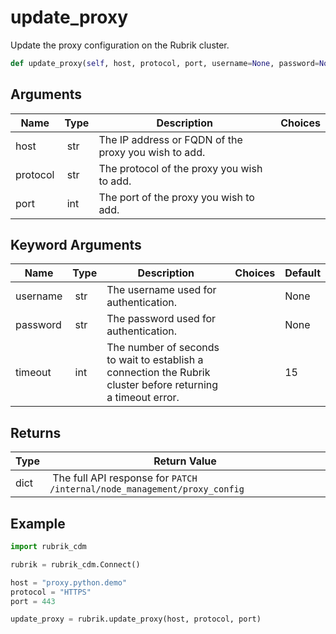 # update_proxy

Update the proxy configuration on the Rubrik cluster.

```py
def update_proxy(self, host, protocol, port, username=None, password=None, timeout=15):
```

## Arguments

| Name        | Type | Description                                                                 | Choices |
|-------------|------|-----------------------------------------------------------------------------|---------|
| host  | str | The IP address or FQDN of the proxy you wish to add. |  |
| protocol  | str | The protocol of the proxy you wish to add. |  |
| port  | int | The port of the proxy you wish to add. |  |

## Keyword Arguments

| Name        | Type | Description                                                                 | Choices | Default |
|-------------|------|-----------------------------------------------------------------------------|---------|---------|
| username  | str | The username used for authentication.  |  | None |
| password  | str | The password used for authentication.  |  | None |
| timeout  | int | The number of seconds to wait to establish a connection the Rubrik cluster before returning a timeout error.  |  | 15 |

## Returns

| Type | Return Value                                                                                  |
|------|-----------------------------------------------------------------------------------------------|
| dict | The full API response for `PATCH /internal/node_management/proxy_config` |



## Example

```py
import rubrik_cdm

rubrik = rubrik_cdm.Connect()

host = "proxy.python.demo"
protocol = "HTTPS"
port = 443

update_proxy = rubrik.update_proxy(host, protocol, port)

```
